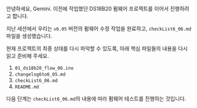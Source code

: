 안녕하세요, Gemini. 이전에 작업했던 DS18B20 펌웨어 프로젝트를 이어서 진행하려고 합니다.

지난 세션에서 우리는 `v6.05` 버전의 펌웨어 수정 작업을 완료하고, `checkList6_06.md` 파일을 생성했습니다.

현재 프로젝트의 최종 상태를 다시 파악할 수 있도록, 아래 핵심 파일들의 내용을 다시 읽고 준비해 주세요.

1.  `01_ds18b20_flow_06.ino`
2.  `changelog6to6_05.md`
3.  `checkList6_06.md`
4.  `README.md`

다음 단계는 `checkList6_06.md`의 내용에 따라 펌웨어 테스트를 진행하는 것입니다.

